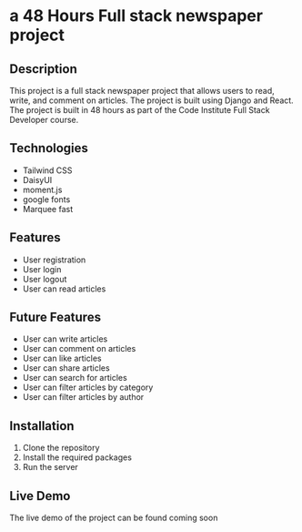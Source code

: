 # a 48 Hours Full stack newspaper project

## Description

This project is a full stack newspaper project that allows users to read, write, and comment on articles. The project is built using Django and React. The project is built in 48 hours as part of the Code Institute Full Stack Developer course.

## Technologies

- Tailwind CSS
- DaisyUI
- moment.js
- google fonts
- Marquee fast

## Features

- User registration
- User login
- User logout
- User can read articles

## Future Features

- User can write articles
- User can comment on articles
- User can like articles
- User can share articles
- User can search for articles
- User can filter articles by category
- User can filter articles by author

## Installation

1. Clone the repository
2. Install the required packages
3. Run the server

## Live Demo

The live demo of the project can be found coming soon
